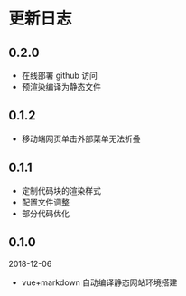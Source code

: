 # 更新日志

## 0.2.0

- 在线部署 github 访问
- 预渲染编译为静态文件

## 0.1.2

- 移动端网页单击外部菜单无法折叠

## 0.1.1

- 定制代码块的渲染样式
- 配置文件调整
- 部分代码优化

## 0.1.0

2018-12-06

- vue+markdown 自动编译静态网站环境搭建
